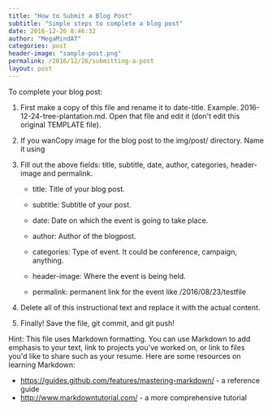 ```yaml
---
title: "How to Submit a Blog Post"
subtitle: "Simple steps to complete a blog post"
date: 2016-12-26 8:46:32
author: "MegaMindAT"
categories: post
header-image: "sample-post.png"
permalink: /2016/12/26/submitting-a-post
layout: post
---
```


To complete your blog post:

1.	First make a copy of this file and rename it to date-title. Example. 2016-12-24-tree-plantation.md. 
    Open that file and edit it (don't edit this original TEMPLATE file).

2.	If you wanCopy image for the blog post to the img/post/ directory. Name it using

1. 	Fill out the above fields: title, subtitle, date, author, categories, header-image and permalink.
    
	- title: Title of your blog post.  
    
	- subtitle: Subtitle of your post.
	
	- date: Date on which the event is going to take place.
	
	- author: Author of the blogpost.
    
	- categories: Type of event. It could be conference, campaign, anything.
    
	- header-image: Where the event is being held.

	- permalink: permanent link for the event like /2016/08/23/testfile

4. 	Delete all of this instructional text and replace it with the actual content.

5. 	Finally! Save the file, git commit, and git push!

Hint: This file uses Markdown formatting. You can use Markdown to add emphasis
to your text, link to projects you've worked on, or link to files you'd like to
share such as your resume. Here are some resources on learning Markdown:
  - https://guides.github.com/features/mastering-markdown/ - a reference
    guide
  - http://www.markdowntutorial.com/ - a more comprehensive tutorial